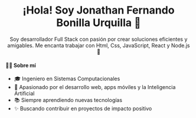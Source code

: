 <h1 align="center"> ¡Hola! Soy Jonathan Fernando Bonilla Urquilla 👋 </h1>

<p align="center">Soy desarrollador Full Stack con pasión por crear soluciones eficientes y amigables. Me encanta trabajar con Html, Css, JavaScript, React y Node.js 🚀</p>

#### 🧑‍💻 Sobre mí

- 🎓 Ingeniero en Sistemas Computacionales
- 🌟 Apasionado por el desarrollo web, apps móviles y la Inteligencia Artificial
- 📚 Siempre aprendiendo nuevas tecnologías
- ✨ Buscando contribuir en proyectos de impacto positivo




<!--
**JhonBonilla07/JhonBonilla07** is a ✨ _special_ ✨ repository because its `README.md` (this file) appears on your GitHub profile.

Here are some ideas to get you started:

- 🔭 I’m currently working on ...
- 🌱 I’m currently learning ...
- 👯 I’m looking to collaborate on ...
- 🤔 I’m looking for help with ...
- 💬 Ask me about ...
- 📫 How to reach me: ...
- 😄 Pronouns: ...
- ⚡ Fun fact: ...
-->
